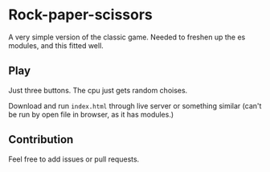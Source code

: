 # Rock-paper-scissors

A very simple version of the classic game. Needed to freshen up the es modules, and this fitted well.

## Play

Just three buttons. The cpu just gets random choises.

Download and run `index.html` through live server or something similar (can't be run by open file in browser, as it has modules.)

## Contribution

Feel free to add issues or pull requests.